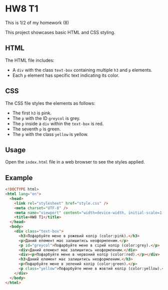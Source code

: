 # HW8 T1

This is 1/2 of my homework (8)

This project showcases basic HTML and CSS styling.

## HTML

The HTML file includes:

- A `div` with the class `text-box` containing multiple `h3` and `p` elements.
- Each `p` element has specific text indicating its color.

## CSS

The CSS file styles the elements as follows:

- The first `h3` is pink.
- The `p` with the ID `greycol` is grey.
- The `p` inside a `div` within the `text-box` is red.
- The seventh `p` is green.
- The `p` with the class `yellow` is yellow.

## Usage

Open the `index.html` file in a web browser to see the styles applied.

## Example

```html
<!DOCTYPE html>
<html lang="en">
  <head>
    <link rel="stylesheet" href="style.css" />
    <meta charset="UTF-8" />
    <meta name="viewport" content="width=device-width, initial-scale=1.0" />
    <title>HW8 T1</title>
  </head>
  <body>
    <div class="text-box">
      <h3>Пофарбуйте мене в рожевий колір (color:pink).</h3>
      <p>Даний елемент має залишитись неоформленим.</p>
      <p id="greycol">Пофарбуйте мене в сірий колір (color:grey).</p>
      <div>Даний елемент має залишитись неоформленим.</div>
      <div><p>Пофарбуйте мене в червоний колір (color:red).</p></div>
      <h3>Даний елемент має залишитись неоформленим.</h3>
      <p>Пофарбуйте мене в зелений колір (color:green).</p>
      <p class="yellow">Пофарбуйте мене в жовтий колір (color:yellow).</p>
    </div>
  </body>
</html>
